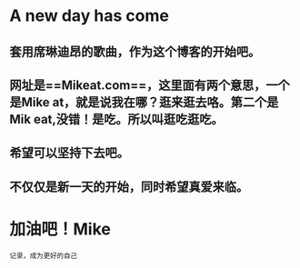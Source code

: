 # A new day has come
## 套用席琳迪昂的歌曲，作为这个博客的开始吧。
## 网址是==Mikeat.com==，这里面有两个意思，一个是Mike at，就是说我在哪？逛来逛去咯。第二个是Mik eat,没错！是吃。所以叫逛吃逛吃。
希望可以坚持下去吧。
--------------------
不仅仅是新一天的开始，同时希望真爱来临。
---------------
# 加油吧！Mike

```
记录，成为更好的自己
```
